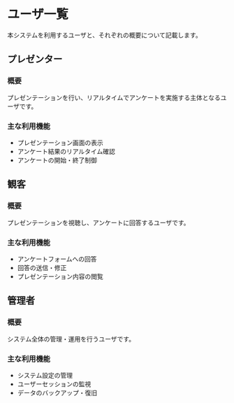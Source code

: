 # ユーザ一覧

本システムを利用するユーザと、それぞれの概要について記載します。

## プレゼンター

### 概要
プレゼンテーションを行い、リアルタイムでアンケートを実施する主体となるユーザです。

### 主な利用機能
- プレゼンテーション画面の表示
- アンケート結果のリアルタイム確認
- アンケートの開始・終了制御

## 観客

### 概要
プレゼンテーションを視聴し、アンケートに回答するユーザです。

### 主な利用機能
- アンケートフォームへの回答
- 回答の送信・修正
- プレゼンテーション内容の閲覧

## 管理者

### 概要
システム全体の管理・運用を行うユーザです。

### 主な利用機能
- システム設定の管理
- ユーザーセッションの監視
- データのバックアップ・復旧